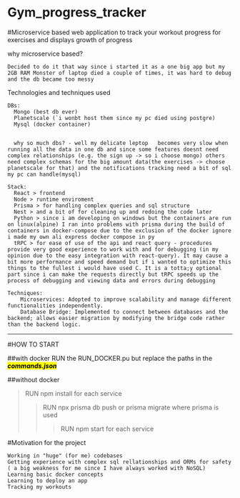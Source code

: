 # Gym_progress_tracker

#Microservice based web application to track your workout progress for exercises and displays growth of progress

why microservice based?

    Decided to do it that way since i started it as a one big app but my 2GB RAM Monster of laptop died a couple of times, it was hard to debug and the db became too messy

Technologies and techniques used

    DBs:
      Mongo (best db ever)
      Planetscale (`i wonbt host them since my pc died using postgre)
      Mysql (docker container)


      why so much dbs? - well my delicate leptop   becomes very slow when running all the data in one db and since some features doesnt need complex relationships (e.g. the sign up -> so i choose mongo) others need complex schemas for the big amount data(the exercises -> choose planetscale for that) and the notifications tracking need a bit of sql  my pc can handle(mysql)

    Stack:
      React > frontend
      Node > runtime enviroment
      Prisma > for handling complex queries and sql structure
      Nest > and a bit of for cleaning up and redoing the code later
      Python > since i am developing on windows but the containers are run on linux(alpine) I ran into problems with prisma during the build of containers in docker-compose due to the exclusion of the docker ignore i made my own ali express docker compose in py
      tRPC > for ease of use of the api and react query - procedures provide very good experience to work with and for debugging (in my opinion due to the easy integration with react-query). It may cause a bit more performance and speed demand but if i wanted to optimize this things to the fullest i would have used C. It is a totta;y optional part since i can make the requests directly but tRPC speeds up the process of debugging and viewing data and errors during debugging

    Techniques:
        Microservices: Adopted to improve scalability and manage different functionalities independently.
        Database Bridge: Implemented to connect between databases and the backend; allows easier migration by modifying the bridge code rather than the backend logic.

---

#HOW TO START

##with docker
RUN the RUN_DOCKER.pu but replace the paths in the <mark>**_commands.json_**</mark>

##without docker

> RUN npm install for each service
>
> > RUN npx prisma db push or prisma migrate where prisma is used
> >
> > > RUN npm start for each service



#Motivation for the project
    
    Working in "huge" (for me) codebases
    Getting experience with complex sql rellationships and ORMs for safety ( a big weakness for me since I have always worked with NoSQL)
    Learning basic docker concepts 
    Learning to deploy an app
    Tracking my workouts
